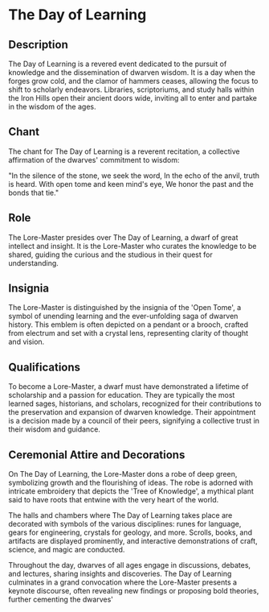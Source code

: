 # The Day of Learning

## Description
The Day of Learning is a revered event dedicated to the pursuit of knowledge and the dissemination of dwarven wisdom. It is a day when the forges grow cold, and the clamor of hammers ceases, allowing the focus to shift to scholarly endeavors. Libraries, scriptoriums, and study halls within the Iron Hills open their ancient doors wide, inviting all to enter and partake in the wisdom of the ages.

## Chant
The chant for The Day of Learning is a reverent recitation, a collective affirmation of the dwarves' commitment to wisdom:

"In the silence of the stone, we seek the word,
In the echo of the anvil, truth is heard.
With open tome and keen mind's eye,
We honor the past and the bonds that tie."


## Role
The Lore-Master presides over The Day of Learning, a dwarf of great intellect and insight. It is the Lore-Master who curates the knowledge to be shared, guiding the curious and the studious in their quest for understanding.

## Insignia
The Lore-Master is distinguished by the insignia of the 'Open Tome', a symbol of unending learning and the ever-unfolding saga of dwarven history. This emblem is often depicted on a pendant or a brooch, crafted from electrum and set with a crystal lens, representing clarity of thought and vision.

## Qualifications
To become a Lore-Master, a dwarf must have demonstrated a lifetime of scholarship and a passion for education. They are typically the most learned sages, historians, and scholars, recognized for their contributions to the preservation and expansion of dwarven knowledge. Their appointment is a decision made by a council of their peers, signifying a collective trust in their wisdom and guidance.

## Ceremonial Attire and Decorations
On The Day of Learning, the Lore-Master dons a robe of deep green, symbolizing growth and the flourishing of ideas. The robe is adorned with intricate embroidery that depicts the 'Tree of Knowledge', a mythical plant said to have roots that entwine with the very heart of the world.

The halls and chambers where The Day of Learning takes place are decorated with symbols of the various disciplines: runes for language, gears for engineering, crystals for geology, and more. Scrolls, books, and artifacts are displayed prominently, and interactive demonstrations of craft, science, and magic are conducted.

Throughout the day, dwarves of all ages engage in discussions, debates, and lectures, sharing insights and discoveries. The Day of Learning culminates in a grand convocation where the Lore-Master presents a keynote discourse, often revealing new findings or proposing bold theories, further cementing the dwarves'
